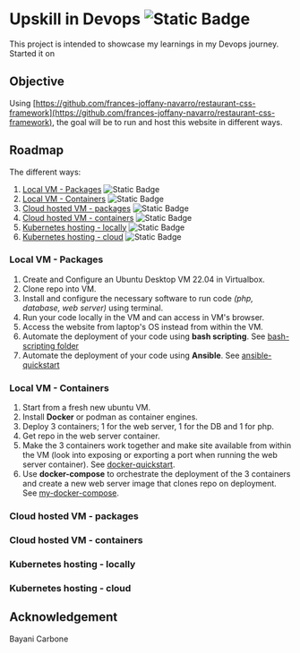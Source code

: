 # Upskill in Devops ![Static Badge](https://img.shields.io/badge/In%20progress-royalblue)
This project is intended to showcase my learnings in my Devops journey. Started it on

## Objective
Using [https://github.com/frances-joffany-navarro/restaurant-css-framework](https://github.com/frances-joffany-navarro/restaurant-css-framework), the goal will be to run and host this website in different ways.

## Roadmap
The different ways:
1. [Local VM - Packages](#local-vm-packages) ![Static Badge](https://img.shields.io/badge/Done-darkgreen)
2. [Local VM - Containers](#local-vm-containers) ![Static Badge](https://img.shields.io/badge/Done-darkgreen)
3. [Cloud hosted VM - packages](#cloud-hosted-vm-packages) ![Static Badge](https://img.shields.io/badge/Done-darkgreen)
4. [Cloud hosted VM - containers](#cloud-hosted-vm-containers) ![Static Badge](https://img.shields.io/badge/To%20do-grey)
5. [Kubernetes hosting - locally](#kubernetes-hosting-locally) ![Static Badge](https://img.shields.io/badge/To%20do-grey)
6. [Kubernetes hosting - cloud](#kubernetes-hosting-cloud) ![Static Badge](https://img.shields.io/badge/To%20do-grey)

<a id="local-vm-packages"></a>
### Local VM - Packages
1. Create and Configure an Ubuntu Desktop VM 22.04 in Virtualbox.
2. Clone repo into VM.
3. Install and configure the necessary software to run code *(php, database, web server)* using terminal.
4. Run your code locally in the VM and can access in VM's browser.
5. Access the website from laptop's OS instead from within the VM.
6. Automate the deployment of your code using **bash scripting**. See [bash-scripting folder](https://github.com/frances-joffany-navarro/upskill-devops/tree/main/bash-scripting)
7. Automate the deployment of your code using **Ansible**. See [ansible-quickstart](https://github.com/frances-joffany-navarro/upskill-devops/tree/main/ansible_quickstart)

<a id="local-vm-containers"></a>
### Local VM - Containers 
1. Start from a fresh new ubuntu VM.
2. Install **Docker** or podman as container engines.
3. Deploy 3 containers; 1 for the web server, 1 for the DB and 1 for php.
4. Get repo in the web server container.
5. Make the 3 containers work together and make site available from within the VM (look into exposing or exporting a port when running the web server container). See [docker-quickstart](https://github.com/frances-joffany-navarro/upskill-devops/tree/main/docker_quickstart).
6. Use **docker-compose** to orchestrate the deployment of the 3 containers and create a new web server image that clones repo on deployment. See [my-docker-compose](https://github.com/frances-joffany-navarro/upskill-devops/tree/main/my-docker-compose).

<a id="cloud-hosted-vm-packages"></a>
### Cloud hosted VM - packages

<a id="cloud-hosted-vm-containers"></a>
### Cloud hosted VM - containers

<a id="kubernetes-hosting-locally"></a>
### Kubernetes hosting - locally

<a id="kubernetes-hosting-cloud"></a>
### Kubernetes hosting - cloud

## Acknowledgement
Bayani Carbone
